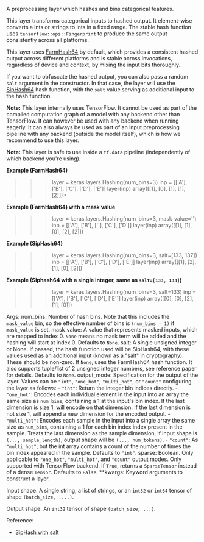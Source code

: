 A preprocessing layer which hashes and bins categorical features.

This layer transforms categorical inputs to hashed output. It element-wise
converts a ints or strings to ints in a fixed range. The stable hash
function uses `tensorflow::ops::Fingerprint` to produce the same output
consistently across all platforms.

This layer uses [FarmHash64](https://github.com/google/farmhash) by default,
which provides a consistent hashed output across different platforms and is
stable across invocations, regardless of device and context, by mixing the
input bits thoroughly.

If you want to obfuscate the hashed output, you can also pass a random
`salt` argument in the constructor. In that case, the layer will use the
[SipHash64](https://github.com/google/highwayhash) hash function, with
the `salt` value serving as additional input to the hash function.

**Note:** This layer internally uses TensorFlow. It cannot
be used as part of the compiled computation graph of a model with
any backend other than TensorFlow.
It can however be used with any backend when running eagerly.
It can also always be used as part of an input preprocessing pipeline
with any backend (outside the model itself), which is how we recommend
to use this layer.

**Note:** This layer is safe to use inside a `tf.data` pipeline
(independently of which backend you're using).

**Example (FarmHash64)**

>>> layer = keras.layers.Hashing(num_bins=3)
>>> inp = [['A'], ['B'], ['C'], ['D'], ['E']]
>>> layer(inp)
array([[1],
        [0],
        [1],
        [1],
        [2]])>

**Example (FarmHash64) with a mask value**

>>> layer = keras.layers.Hashing(num_bins=3, mask_value='')
>>> inp = [['A'], ['B'], [''], ['C'], ['D']]
>>> layer(inp)
array([[1],
        [1],
        [0],
        [2],
        [2]])

**Example (SipHash64)**

>>> layer = keras.layers.Hashing(num_bins=3, salt=[133, 137])
>>> inp = [['A'], ['B'], ['C'], ['D'], ['E']]
>>> layer(inp)
array([[1],
        [2],
        [1],
        [0],
        [2]])

**Example (Siphash64 with a single integer, same as `salt=[133, 133]`)**

>>> layer = keras.layers.Hashing(num_bins=3, salt=133)
>>> inp = [['A'], ['B'], ['C'], ['D'], ['E']]
>>> layer(inp)
array([[0],
        [0],
        [2],
        [1],
        [0]])

Args:
    num_bins: Number of hash bins. Note that this includes the `mask_value`
        bin, so the effective number of bins is `(num_bins - 1)`
        if `mask_value` is set.
    mask_value: A value that represents masked inputs, which are mapped to
        index 0. `None` means no mask term will be added and the
        hashing will start at index 0. Defaults to `None`.
    salt: A single unsigned integer or None.
        If passed, the hash function used will be SipHash64,
        with these values used as an additional input
        (known as a "salt" in cryptography).
        These should be non-zero. If `None`, uses the FarmHash64 hash
        function. It also supports tuple/list of 2 unsigned
        integer numbers, see reference paper for details.
        Defaults to `None`.
    output_mode: Specification for the output of the layer. Values can be
        `"int"`, `"one_hot"`, `"multi_hot"`, or
        `"count"` configuring the layer as follows:
        - `"int"`: Return the integer bin indices directly.
        - `"one_hot"`: Encodes each individual element in the input into an
            array the same size as `num_bins`, containing a 1
            at the input's bin index. If the last dimension is size 1,
            will encode on that dimension.
            If the last dimension is not size 1, will append a new
            dimension for the encoded output.
        - `"multi_hot"`: Encodes each sample in the input into a
            single array the same size as `num_bins`,
            containing a 1 for each bin index
            index present in the sample. Treats the last dimension
            as the sample dimension, if input shape is
            `(..., sample_length)`, output shape will be
            `(..., num_tokens)`.
        - `"count"`: As `"multi_hot"`, but the int array contains a count of
            the number of times the bin index appeared in the sample.
        Defaults to `"int"`.
    sparse: Boolean. Only applicable to `"one_hot"`, `"multi_hot"`,
        and `"count"` output modes. Only supported with TensorFlow
        backend. If `True`, returns a `SparseTensor` instead of
        a dense `Tensor`. Defaults to `False`.
    **kwargs: Keyword arguments to construct a layer.

Input shape:
    A single string, a list of strings, or an `int32` or `int64` tensor
    of shape `(batch_size, ...,)`.

Output shape:
    An `int32` tensor of shape `(batch_size, ...)`.

Reference:

- [SipHash with salt](https://www.131002.net/siphash/siphash.pdf)
